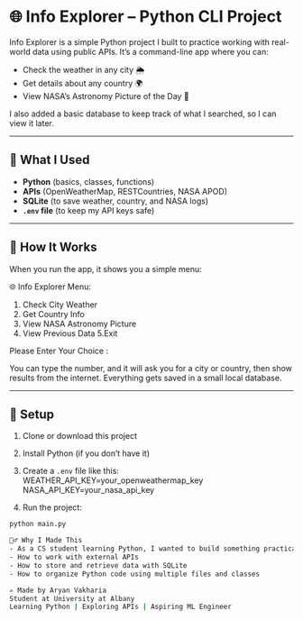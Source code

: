 # 🌐 Info Explorer – Python CLI Project

Info Explorer is a simple Python project I built to practice working with real-world data using public APIs. It’s a command-line app where you can:

- Check the weather in any city 🌦️
- Get details about any country 🌍
- View NASA’s Astronomy Picture of the Day 🚀

I also added a basic database to keep track of what I searched, so I can view it later.

---

## 📌 What I Used

- **Python** (basics, classes, functions)
- **APIs** (OpenWeatherMap, RESTCountries, NASA APOD)
- **SQLite** (to save weather, country, and NASA logs)
- **`.env` file** (to keep my API keys safe)

---

## 🧪 How It Works

When you run the app, it shows you a simple menu:

🌐 Info Explorer Menu:
 1. Check City Weather
 2. Get Country Info
 3. View NASA Astronomy Picture 
 4. View Previous Data
 5.Exit

Please Enter Your Choice :     


You can type the number, and it will ask you for a city or country, then show results from the internet. Everything gets saved in a small local database.

---

## 🚀 Setup

1. Clone or download this project
2. Install Python (if you don’t have it)
3. Create a `.env` file like this:
    WEATHER_API_KEY=your_openweathermap_key
    NASA_API_KEY=your_nasa_api_key

 
4. Run the project:

```bash
python main.py

🙋‍♂️ Why I Made This
- As a CS student learning Python, I wanted to build something practical. This project helped me understand:
- How to work with external APIs
- How to store and retrieve data with SQLite
- How to organize Python code using multiple files and classes

✍️ Made by Aryan Vakharia
Student at University at Albany
Learning Python | Exploring APIs | Aspiring ML Engineer
